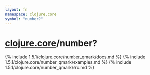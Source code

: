 ```yaml
---
layout: fn
namespace: clojure.core
symbol: "number?"
---
```


# [clojure.core](../)/number?

{% include 1.5.1/clojure.core/number_qmark/docs.md %}
{% include 1.5.1/clojure.core/number_qmark/examples.md %}
{% include 1.5.1/clojure.core/number_qmark/src.md %}

